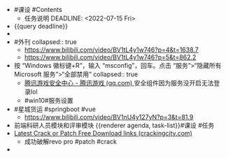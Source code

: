 - #课设 #Contents
	- 任务说明
	  DEADLINE: <2022-07-15 Fri>
- {{query deadline}}
-
- #外刊
  collapsed:: true
	- https://www.bilibili.com/video/BV1tL4y1w746?p=4&t=1638.7
	- https://www.bilibili.com/video/BV1tL4y1w746?p=5&t=862.2
- 按 “Windows 徽标键+R”，输入 “msconfig”，回车。点击 “服务”>“隐藏所有 Microsoft 服务”>“全部禁用”
  collapsed:: true
	- [腾讯游戏安全中心 - 腾讯游戏 (qq.com)](https://gamesafe.qq.com/article/928.shtml),安全组件因为服务没开启无法登录lol
	- #win10#服务设置
- #星城货运 #springboot #vue
	- https://www.bilibili.com/video/BV1nU4y127yN?p=3&t=81.9
- 前端科研人员模块和评审模块 {{renderer agenda, task-list}}#课设 #任务
- [Latest Crack or Patch Free Download links (crackingcity.com)](https://www.crackingcity.com/)
	- 成功破解revo pro #patch #crack
-